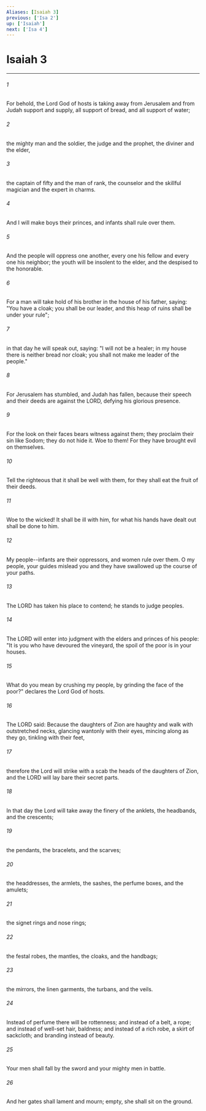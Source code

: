 ```yaml
---
Aliases: [Isaiah 3]
previous: ['Isa 2']
up: ['Isaiah']
next: ['Isa 4']
---
```

# Isaiah 3

***

 

###### 1 
For behold, the Lord God of hosts 
 is taking away from Jerusalem and from Judah 
 support and supply, 
 all support of bread, 
 and all support of water; 
 
 

###### 2 
the mighty man and the soldier, 
 the judge and the prophet, 
 the diviner and the elder, 
 
 

###### 3 
the captain of fifty 
 and the man of rank, 
 the counselor and the skillful magician 
 and the expert in charms. 
 
 

###### 4 
And I will make boys their princes, 
 and infants shall rule over them. 
 
 

###### 5 
And the people will oppress one another, 
 every one his fellow 
 and every one his neighbor; 
 the youth will be insolent to the elder, 
 and the despised to the honorable.
 
 

###### 6 
For a man will take hold of his brother 
 in the house of his father, saying: 
 "You have a cloak; 
 you shall be our leader, 
 and this heap of ruins 
 shall be under your rule"; 
 
 

###### 7 
in that day he will speak out, saying: 
 "I will not be a healer; 
 in my house there is neither bread nor cloak; 
 you shall not make me 
 leader of the people." 
 
 

###### 8 
For Jerusalem has stumbled, 
 and Judah has fallen, 
 because their speech and their deeds are against the LORD, 
 defying his glorious presence.
 
 

###### 9 
For the look on their faces bears witness against them; 
 they proclaim their sin like Sodom; 
 they do not hide it. 
 Woe to them! 
 For they have brought evil on themselves. 
 
 

###### 10 
Tell the righteous that it shall be well with them, 
 for they shall eat the fruit of their deeds. 
 
 

###### 11 
Woe to the wicked! It shall be ill with him, 
 for what his hands have dealt out shall be done to him. 
 
 

###### 12 
My people--infants are their oppressors, 
 and women rule over them. 
 O my people, your guides mislead you 
 and they have swallowed up the course of your paths.
 
 

###### 13 
The LORD has taken his place to contend; 
 he stands to judge peoples. 
 
 

###### 14 
The LORD will enter into judgment 
 with the elders and princes of his people: 
 "It is you who have devoured the vineyard, 
 the spoil of the poor is in your houses. 
 
 

###### 15 
What do you mean by crushing my people, 
 by grinding the face of the poor?" 
 declares the Lord God of hosts.
 
 

###### 16 
The LORD said: 
 Because the daughters of Zion are haughty 
 and walk with outstretched necks, 
 glancing wantonly with their eyes, 
 mincing along as they go, 
 tinkling with their feet, 
 
 

###### 17 
therefore the Lord will strike with a scab 
 the heads of the daughters of Zion, 
 and the LORD will lay bare their secret parts.
 
 

###### 18 
In that day the Lord will take away the finery of the anklets, the headbands, and the crescents; 
 

###### 19 
the pendants, the bracelets, and the scarves; 
 

###### 20 
the headdresses, the armlets, the sashes, the perfume boxes, and the amulets; 
 

###### 21 
the signet rings and nose rings; 
 

###### 22 
the festal robes, the mantles, the cloaks, and the handbags; 
 

###### 23 
the mirrors, the linen garments, the turbans, and the veils.
 
 

###### 24 
Instead of perfume there will be rottenness; 
 and instead of a belt, a rope; 
 and instead of well-set hair, baldness; 
 and instead of a rich robe, a skirt of sackcloth; 
 and branding instead of beauty. 
 
 

###### 25 
Your men shall fall by the sword 
 and your mighty men in battle. 
 
 

###### 26 
And her gates shall lament and mourn; 
 empty, she shall sit on the ground.
 
